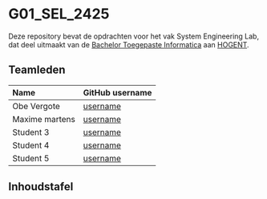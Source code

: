 # G01_SEL_2425

Deze repository bevat de opdrachten voor het vak System Engineering Lab, dat deel uitmaakt van de [Bachelor Toegepaste Informatica](https://www.hogent.be/opleidingen/bachelors/toegepaste-informatica/) aan [HOGENT](https://www.hogent.be/).

## Teamleden

| Name      | GitHub username                         |
| :-------- | :-------------------------------------- |
| Obe Vergote | [username](https://github.com/Abibelar) |
| Maxime martens | [username](https://github.com/Thebluepigg) |
| Student 3 | [username](https://github.com/username) |
| Student 4 | [username](https://github.com/username) |
| Student 5 | [username](https://github.com/username) |

## Inhoudstafel

